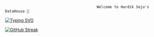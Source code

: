                                               Welcome to Hardik Seju's DataHouse 👋

<!--
**hseju/hseju** is a ✨ _special_ ✨ repository because its `README.md` (this file) appears on your GitHub profile.

Here are some ideas to get you started:

- 🔭 I’m currently working on ...
- 🌱 I’m currently learning ...
- 👯 I’m looking to collaborate on ...
- 🤔 I’m looking for help with ...
- 💬 Ask me about ...
- 📫 How to reach me: ...
- 😄 Pronouns: ...
- ⚡ Fun fact: ...
-->
[![Typing SVG](https://readme-typing-svg.herokuapp.com?font=Quicksand&color=%233EB36C&size=30&center=true&vCenter=true&width=900&lines=Data+Scientist;Data+Analyst)](https://git.io/typing-svg)

[![GitHub Streak](https://github-readme-streak-stats.herokuapp.com/?user=hseju&theme=vue-dark&center=true)](https://git.io/streak-stats)
